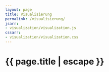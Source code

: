 ```yaml
---
layout: page
title: Visualisierung
permalink: /visualisierung/
jsarr:
- visualization/visualization.js
cssarr:
- visualization/visualization.css
---
```


<h1 class="page-title">{{ page.title | escape }}</h1>

<div id="karobau_viz"></div>
